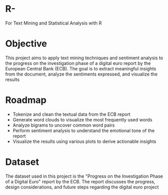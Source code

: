 # R-
For Text Mining and Statistical Analysis with R

# **Objective**
This project aims to apply text mining techniques and sentiment analysis to the progress on the investigation phase of a digital euro report by the European Central Bank (ECB).
The goal is to extract meaningful insights from the document, analyze the sentiments expressed, and visualize the results

# **Roadmap**
- Tokenize and clean the textual data from the ECB report
- Generate word clouds to visualize the most frequently used words
- Analyze bigrams to uncover common word pairs
- Perform sentiment analysis to understand the emotional tone of the report
- Visualize the results using various plots to derive actionable insights

# **Dataset**
The dataset used in this project is the "Progress on the Investigation Phase of a Digital Euro" report by the ECB. The report discusses the progress, design considerations, and future steps regarding the digital euro project
